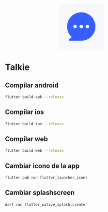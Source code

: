<p align="center">
<img src="assets/app/icon3.png" width="150"  alt="logo">
</p>

# Talkie

## Compilar android

```bash
flutter build apk --release
```

## Compilar ios

```bash
flutter build ios --release
```

## Compilar web

```bash
flutter build web --release
```

## Cambiar icono de la app

```bash
flutter pub run flutter_launcher_icons
```

## Cambiar splashscreen

```bash
dart run flutter_native_splash:create
```
